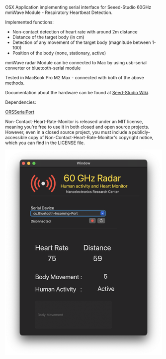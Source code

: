 OSX Application implementing serial interface for Seeed-Studio 60GHz mmWave Module - Respiratory Heartbeat Detection.

Implemented functions:   

- Non-contact detection of heart rate with around 2m distance
- Distance of the target body (in cm)
- Detection of any movement of the target body (magnitude between 1-100)
- Position of the body (none, stationary, active)

mmWave radar Module can be connected to Mac by using usb-serial converter or bluetooth-serial module

Tested in MacBook Pro M2 Max - connected with both of the above methods.

Documentation about the hardware can be found at [Seed-Studio Wiki](https://wiki.seeedstudio.com/Radar_MR60BHA1/).

Dependencies:

[ORSSerialPort](https://github.com/armadsen/ORSSerialPort.git)

Non-Contact-Heart-Rate-Monitor is released under an MIT license, meaning you're free to use it in both closed and open source projects. However, even in a closed source project, you must include a publicly-accessible copy of Non-Contact-Heart-Rate-Monitor's copyright notice, which you can find in the LICENSE file.

![alt text](https://github.com/can-yesilyurt/Non-Contact-Heart-Rate-Monitor/blob/main/app_git.png?raw=true)


